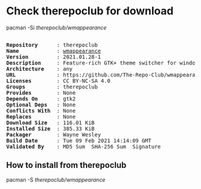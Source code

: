 # Check therepoclub for download

pacman -Si *therepoclub/wmappearance*

<div class="highlight"><pre class="highlight"><text>
<b>Repository</b>      : therepoclub
<b>Name</b>            : <a href="../../x86_64/wmappearance-2021.01.28-1-any.pkg.tar.zst">wmappearance</a>
<b>Version</b>         : 2021.01.28-1
<b>Description</b>     : Feature-rich GTK+ theme switcher for window managers
<b>Architecture</b>    : any
<b>URL</b>             : https://github.com/The-Repo-Club/wmappearance
<b>Licenses</b>        : CC BY-NC-SA 4.0
<b>Groups</b>          : therepoclub
<b>Provides</b>        : None
<b>Depends On</b>      : gtk2
<b>Optional Deps</b>   : None
<b>Conflicts With</b>  : None
<b>Replaces</b>        : None
<b>Download Size</b>   : 116.01 KiB
<b>Installed Size</b>  : 385.33 KiB
<b>Packager</b>        : Wayne Wesley <wayne6324@gmail.com>
<b>Build Date</b>      : Tue 09 Feb 2021 14:14:09 GMT
<b>Validated By</b>    : MD5 Sum  SHA-256 Sum  Signature
</text></pre></div>

## How to install from therepoclub

pacman -S *therepoclub/wmappearance*

